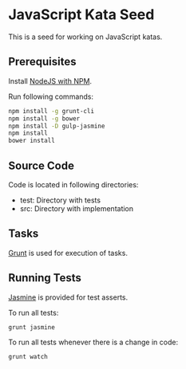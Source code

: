 JavaScript Kata Seed
====================

This is a seed for working on JavaScript katas.

Prerequisites
-------------

Install [NodeJS with NPM](http://nodejs.org/).

Run following commands:

```bash
npm install -g grunt-cli
npm install -g bower
npm install -D gulp-jasmine
npm install
bower install
```

Source Code
-----------

Code is located in following directories:

* test: Directory with tests
* src: Directory with implementation

Tasks
-----

[Grunt](http://gruntjs.com/) is used for execution of tasks.

Running Tests
-------------

[Jasmine](http://jasmine.github.io/2.0/introduction.html) is provided for test asserts.

To run all tests:

```bash
grunt jasmine
```

To run all tests whenever there is a change in code:

```bash
grunt watch
```